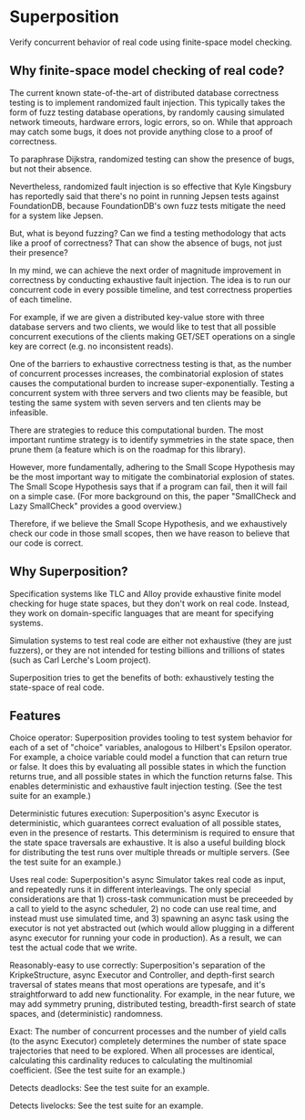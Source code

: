 # Superposition

Verify concurrent behavior of real code using finite-space model checking.

## Why finite-space model checking of real code?

The current known state-of-the-art of distributed database correctness testing is to implement randomized fault injection. This typically takes the form of fuzz testing database operations, by randomly causing simulated network timeouts, hardware errors, logic errors, so on. While that approach may catch some bugs, it does not provide anything close to a proof of correctness.

To paraphrase Dijkstra, randomized testing can show the presence of bugs, but not their absence.

Nevertheless, randomized fault injection is so effective that Kyle Kingsbury has reportedly said that there's no point in running Jepsen tests against FoundationDB, because FoundationDB's own fuzz tests mitigate the need for a system like Jepsen.

But, what is beyond fuzzing? Can we find a testing methodology that acts like a proof of correctness? That can show the absence of bugs, not just their presence?

In my mind, we can achieve the next order of magnitude improvement in correctness by conducting exhaustive fault injection. The idea is to run our concurrent code in every possible timeline, and test correctness properties of each timeline.

For example, if we are given a distributed key-value store with three database servers and two clients, we would like to test that all possible concurrent executions of the clients making GET/SET operations on a single key are correct (e.g. no inconsistent reads).

One of the barriers to exhaustive correctness testing is that, as the number of concurrent processes increases, the combinatorial explosion of states causes the computational burden to increase super-exponentially. Testing a concurrent system with three servers and two clients may be feasible, but testing the same system with seven servers and ten clients may be infeasible.

There are strategies to reduce this computational burden. The most important runtime strategy is to identify symmetries in the state space, then prune them (a feature which is on the roadmap for this library).

However, more fundamentally, adhering to the Small Scope Hypothesis may be the most important way to mitigate the combinatorial explosion of states. The Small Scope Hypothesis says that if a program can fail, then it will fail on a simple case. (For more background on this, the paper "SmallCheck and Lazy SmallCheck" provides a good overview.)

Therefore, if we believe the Small Scope Hypothesis, and we exhaustively check our code in those small scopes, then we have reason to believe that our code is correct.

## Why Superposition?

Specification systems like TLC and Alloy provide exhaustive finite model checking for huge state spaces, but they don't work on real code. Instead, they work on domain-specific languages that are meant for specifying systems.

Simulation systems to test real code are either not exhaustive (they are just fuzzers), or they are not intended for testing billions and trillions of states (such as Carl Lerche's Loom project).

Superposition tries to get the benefits of both: exhaustively testing the state-space of real code.

## Features

Choice operator: Superposition provides tooling to test system behavior for each of a set of "choice" variables, analogous to Hilbert's Epsilon operator. For example, a choice variable could model a function that can return true or false. It does this by evaluating all possible states in which the function returns true, and all possible states in which the function returns false. This enables deterministic and exhaustive fault injection testing. (See the test suite for an example.)

Deterministic futures execution: Superposition's async Executor is deterministic, which guarantees correct evaluation of all possible states, even in the presence of restarts. This determinism is required to ensure that the state space traversals are exhaustive. It is also a useful building block for distributing the test runs over multiple threads or multiple servers. (See the test suite for an example.)

Uses real code: Superposition's async Simulator takes real code as input, and repeatedly runs it in different interleavings. The only special considerations are that 1) cross-task communication must be preceeded by a call to yield to the async scheduler, 2) no code can use real time, and instead must use simulated time, and 3) spawning an async task using the executor is not yet abstracted out (which would allow plugging in a different async executor for running your code in production). As a result, we can test the actual code that we write.

Reasonably-easy to use correctly: Superposition's separation of the KripkeStructure, async Executor and Controller, and depth-first search traversal of states means that most operations are typesafe, and it's straightforward to add new functionality. For example, in the near future, we may add symmetry pruning, distributed testing, breadth-first search of state spaces, and (deterministic) randomness.

Exact: The number of concurrent processes and the number of yield calls (to the async Executor) completely determines the number of state space trajectories that need to be explored. When all processes are identical, calculating this cardinality reduces to calculating the multinomial coefficient. (See the test suite for an example.)

Detects deadlocks: See the test suite for an example.

Detects livelocks: See the test suite for an example.

